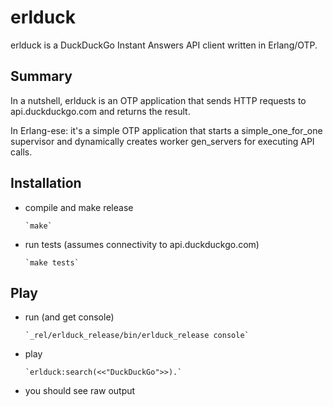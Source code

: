 erlduck
=======

erlduck is a DuckDuckGo Instant Answers API client written in Erlang/OTP.

Summary
-------

In a nutshell, erlduck is an OTP application that sends HTTP requests to api.duckduckgo.com and returns the result.

In Erlang-ese: it's a simple OTP application that starts a simple_one_for_one supervisor and dynamically creates worker gen_servers for executing API calls.

Installation
------------

* compile and make release

      `make`

* run tests (assumes connectivity to api.duckduckgo.com)

      `make tests`

Play
----

* run (and get console)

      `_rel/erlduck_release/bin/erlduck_release console`

* play

      `erlduck:search(<<"DuckDuckGo">>).`

* you should see raw output
